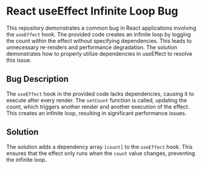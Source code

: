 # React useEffect Infinite Loop Bug

This repository demonstrates a common bug in React applications involving the `useEffect` hook.  The provided code creates an infinite loop by logging the count within the effect without specifying dependencies.  This leads to unnecessary re-renders and performance degradation.  The solution demonstrates how to properly utilize dependencies in useEffect to resolve this issue.

## Bug Description

The `useEffect` hook in the provided code lacks dependencies, causing it to execute after every render.  The `setCount` function is called, updating the count, which triggers another render and another execution of the effect. This creates an infinite loop, resulting in significant performance issues.

## Solution

The solution adds a dependency array `[count]` to the `useEffect` hook.  This ensures that the effect only runs when the `count` value changes, preventing the infinite loop.